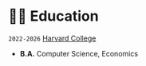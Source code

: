 # 👨‍🎓 Education
`2022-2026` [Harvard College](https://college.harvard.edu/)
- **B.A.** Computer Science, Economics